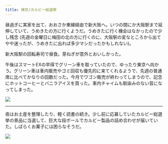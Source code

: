 ```yaml
---
title: 帰京/カルビー総選挙
---
```


昼過ぎに実家を出て、おおさか東線経由で新大阪へ。いつの間にか大阪駅まで延伸していて、うめきたの方に行くようだ。うめきたに行く機会はなかったので少し残念 (先週の金曜日に梅田の北の方に行くのに、大阪駅の変なところから出てやや迷ったが、うめきたに出れば多少マシだったかもしれない)。

新大阪駅の回転寿司で昼食。芽ねぎが意外とおいしかった。

午後はスマートEXの早得でグリーン車を取っていたので、ゆったり東京へ向かう。グリーン車は車内販売やゴミ回収も優先的に来てくれるようで、先週の普通席に比べてかなりの回数だった。今月でワゴン販売が終わってしまうので、記念にホットコーヒーとバニラアイスを買った。車内チャイムも馴染みのない音になってしまった。

![](https://photos.apkas.net/medium/202308/20230826-150145.webp)

---

夜はお土産を整理したり、軽く読書の続き。少し前に応募していたカルビー総選挙の景品に当選して、巨大な段ボールでカルビー製品の詰め合わせが届いていた。しばらくお菓子には困らなそうだ。

![](https://photos.apkas.net/medium/202308/20230826-181301.webp)
